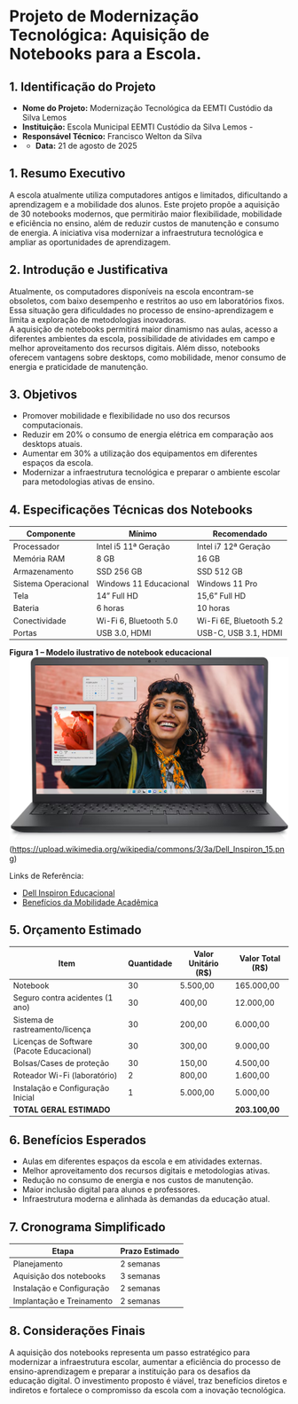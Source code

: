# Projeto de Modernização Tecnológica: Aquisição de Notebooks para a Escola.
 ## 1. Identificação do Projeto 
- **Nome do Projeto:** Modernização Tecnológica da EEMTI Custódio da Silva Lemos
- **Instituição:** Escola Municipal EEMTI Custódio da Silva Lemos -
- **Responsável Técnico:** Francisco Welton da Silva
- - **Data:** 21 de agosto de 2025

## 1. Resumo Executivo
A escola atualmente utiliza computadores antigos e limitados, dificultando a aprendizagem e a mobilidade dos alunos. Este projeto propõe a aquisição de 30 notebooks modernos, que permitirão maior flexibilidade, mobilidade e eficiência no ensino, além de reduzir custos de manutenção e consumo de energia. A iniciativa visa modernizar a infraestrutura tecnológica e ampliar as oportunidades de aprendizagem.

## 2. Introdução e Justificativa
Atualmente, os computadores disponíveis na escola encontram-se obsoletos, com baixo desempenho e restritos ao uso em laboratórios fixos. Essa situação gera dificuldades no processo de ensino-aprendizagem e limita a exploração de metodologias inovadoras.  
A aquisição de notebooks permitirá maior dinamismo nas aulas, acesso a diferentes ambientes da escola, possibilidade de atividades em campo e melhor aproveitamento dos recursos digitais. Além disso, notebooks oferecem vantagens sobre desktops, como mobilidade, menor consumo de energia e praticidade de manutenção.

## 3. Objetivos
- Promover mobilidade e flexibilidade no uso dos recursos computacionais.  
- Reduzir em 20% o consumo de energia elétrica em comparação aos desktops atuais.  
- Aumentar em 30% a utilização dos equipamentos em diferentes espaços da escola.  
- Modernizar a infraestrutura tecnológica e preparar o ambiente escolar para metodologias ativas de ensino.  

## 4. Especificações Técnicas dos Notebooks

| Componente      | Mínimo            | Recomendado       |
|-----------------|------------------|------------------|
| Processador     | Intel i5 11ª Geração | Intel i7 12ª Geração |
| Memória RAM     | 8 GB              | 16 GB             |
| Armazenamento   | SSD 256 GB        | SSD 512 GB        |
| Sistema Operacional | Windows 11 Educacional | Windows 11 Pro |
| Tela            | 14” Full HD       | 15,6” Full HD     |
| Bateria         | 6 horas           | 10 horas          |
| Conectividade   | Wi-Fi 6, Bluetooth 5.0 | Wi-Fi 6E, Bluetooth 5.2 |
| Portas          | USB 3.0, HDMI     | USB-C, USB 3.1, HDMI |

**Figura 1 – Modelo ilustrativo de notebook educacional** 
![alt text](image.png) 
(https://upload.wikimedia.org/wikipedia/commons/3/3a/Dell_Inspiron_15.png)

Links de Referência:  
- [Dell Inspiron Educacional](https://www.dell.com)  
- [Benefícios da Mobilidade Acadêmica](https://www.microsoft.com/education)

## 5. Orçamento Estimado

| Item                         | Quantidade | Valor Unitário (R$) | Valor Total (R$) |
|------------------------------|------------|---------------------|------------------|
| Notebook                     | 30         | 5.500,00            | 165.000,00       |
| Seguro contra acidentes (1 ano) | 30         | 400,00              | 12.000,00        |
| Sistema de rastreamento/licença | 30         | 200,00              | 6.000,00         |
| Licenças de Software (Pacote Educacional) | 30 | 300,00              | 9.000,00         |
| Bolsas/Cases de proteção     | 30         | 150,00              | 4.500,00         |
| Roteador Wi-Fi (laboratório) | 2          | 800,00              | 1.600,00         |
| Instalação e Configuração Inicial | 1    | 5.000,00            | 5.000,00         |
| **TOTAL GERAL ESTIMADO**     |            |                     | **203.100,00**   |

## 6. Benefícios Esperados
- Aulas em diferentes espaços da escola e em atividades externas.  
- Melhor aproveitamento dos recursos digitais e metodologias ativas.  
- Redução no consumo de energia e nos custos de manutenção.  
- Maior inclusão digital para alunos e professores.  
- Infraestrutura moderna e alinhada às demandas da educação atual.  

## 7. Cronograma Simplificado

| Etapa                  | Prazo Estimado |
|-------------------------|----------------|
| Planejamento            | 2 semanas      |
| Aquisição dos notebooks | 3 semanas      |
| Instalação e Configuração | 2 semanas    |
| Implantação e Treinamento | 2 semanas    |

## 8. Considerações Finais
A aquisição dos notebooks representa um passo estratégico para modernizar a infraestrutura escolar, aumentar a eficiência do processo de ensino-aprendizagem e preparar a instituição para os desafios da educação digital. O investimento proposto é viável, traz benefícios diretos e indiretos e fortalece o compromisso da escola com a inovação tecnológica.


